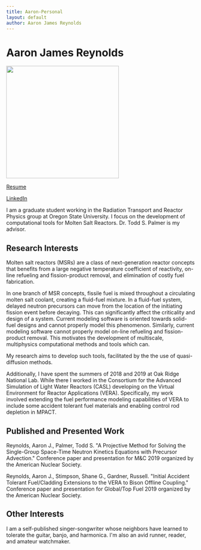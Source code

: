 ```yaml
---
title: Aaron-Personal
layout: default
author: Aaron James Reynolds
---
```

Aaron James Reynolds
==============

<img src="{{ site.url }}users/reynolaa/images/gitpic.jpg" height="300">

[Resume](./files/Resume_AJR.pdf)

[LinkedIn](https://www.linkedin.com/in/aaron-james-reynolds-23b0b9a1/)

I am a graduate student working in the Radiation Transport and Reactor Physics group at Oregon State University.
I focus on the development of computational tools for Molten Salt Reactors. Dr. Todd S. Palmer is my advisor.

## Research Interests

Molten salt reactors (MSRs) are a class of next-generation reactor concepts that benefits from a large negative
temperature coefficient of reactivity, on-line refueling and fission-product removal, and elimination of costly fuel fabrication.

In one branch of MSR concepts, fissile fuel is mixed throughout a circulating molten salt coolant,
creating a fluid-fuel mixture. In a fluid-fuel system, delayed neutron precursors can move from the location
of the initiating fission event before decaying. This can significantly affect the criticality and design of a system. Current modeling software is oriented towards solid-fuel designs and cannot properly model this phenomenon. Similarly, current modeling software cannot properly model on-line refueling and fission-product removal. This motivates the development of multiscale, multiphysics computational methods and tools which can.

My research aims to develop such tools, facilitated by the the use of quasi-diffusion methods. 

Additionally, I have spent the summers of 2018 and 2019 at Oak Ridge National Lab. 
While there I worked in the Consortium for the Advanced Simulation of Light Water Reactors (CASL) developing on the Virtual Environment for Reactor Applications (VERA). 
Specifically, my work involved extending the fuel performance modeling capabilities of VERA to include some accident tolerant fuel materials and enabling control rod depletion in MPACT.  

## Published and Presented Work

Reynolds, Aaron J., Palmer, Todd S. 
"A Projective Method for Solving the Single-Group Space-Time Neutron Kinetics Equations with Precursor Advection." 
Conference paper and presentation for M&C 2019 organized by the American Nuclear Society.

Reynolds, Aaron J., Stimpson, Shane G., Gardner, Russell. 
"Initial Accident Tolerant Fuel/Cladding Extensions to the VERA to Bison Offline Coupling." 
Conference paper and presentation for Global/Top Fuel 2019 organized by the American Nuclear Society.

## Other Interests

I am a self-published singer-songwriter whose neighbors have learned to tolerate the guitar, banjo, and harmonica.
I'm also an avid runner, reader, and amateur watchmaker.
